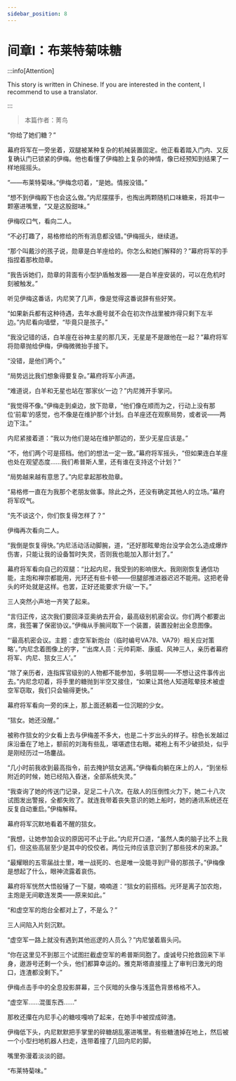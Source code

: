 ```yaml
---
sidebar_position: 8
---
```


# 间章I：布莱特菊味糖

:::info[Attention]

This story is written in Chinese. If you are interested in the content, I recommend to use a translator.

:::

> 本篇作者：菁鸟

“你给了她们糖？”

幕府将军在一旁坐着，双腿被某种复杂的机械装置固定。他正看着踏入门内、又反复确认门已锁紧的伊梅。他也看懂了伊梅脸上复杂的神情，像已经预知到结果了一样地摇摇头。

“——布莱特菊味。”伊梅念叨着，“是她。情报没错。”

“想不到伊梅殿下也会这么做。”内尼摆摆手，也掏出两颗随机口味糖来，将其中一颗塞进嘴里，“又是这股甜味。”

伊梅叹口气，看向二人。

“不必打趣了，易格修给的所有消息都没错。”伊梅摇头，继续道。

“那个叫戴沙的孩子说，勋章是白羊座给的。你怎么和她们解释的？”幕府将军的手指捏着那枚勋章。

“我告诉她们，勋章的背面有小型护盾触发器——是白羊座安装的，可以在危机时刻被触发。”

听见伊梅这番话，内尼笑了几声，像是觉得这番说辞有些好笑。

“如果新兵都有这种待遇，去年水鹿号就不会在初次作战里被炸得只剩下左半边。”内尼看向墙壁，“毕竟只是孩子。”

“我没记错的话，白羊座在谷神主星的那几天，无星是不是跟他在一起？”幕府将军将勋章抛给伊梅，伊梅微微抬手接下。

“没错，是他们两个。”

“局势远比我们想象得要复杂。”幕府将军小声道。

“难道说，白羊和无星也站在‘那家伙’一边？”内尼摊开手掌问。

“我觉得不像。”伊梅走到桌边，放下勋章，“他们像在顺而为之，行动上没有那位‘前辈’的感觉，也不像是在维护那个计划。白羊座还在观察局势，或者说——两边下注。”

内尼紧接着道：“我以为他们是站在维护那边的，至少无星应该是。”

“不，他们两个可是搭档。他们的想法一定一致。”幕府将军摇头，“但如果连白羊座也处在观望态度……我们希普斯人里，还有谁在支持这个计划？”

“局势越来越有意思了。”内尼拿起那枚勋章。

“易格修一直在为我那个老朋友做事。除此之外，还没有确定其他人的立场。”幕府将军叹气。

“先不谈这个，你们恢复得怎样了？”

伊梅再次看向二人。

“我倒是恢复得快。”内尼活动活动脚腕，道，“还好那眩晕炮台没学会怎么造成爆炸伤害，只能让我的设备暂时失灵，否则我也能加入那计划了。”

幕府将军看向自己的双腿：“比起内尼，我受到的影响很大。我刚刚恢复通信功能，主炮和禅宗都能用，光环还有些卡顿——但腿部推进器迟迟不能用。这把老骨头的坏处就是这样。也罢，正好还能要求‘升级’一下。”

三人突然小声地一齐笑了起来。

“言归正传，这次我们要回泽亚奥纳去开会，最高级别机密会议。你们两个都要出席，我签署了保密协议。”伊梅从手腕间取下一个装置，装置投射出全息图像。

“‘最高机密会议。主题：虚空军新炮台（临时编号VA78、VA79）相关应对策略’。”内尼念着图像上的字，“‘出席人员：元帅莉斯、康威、风神三人，亲历者幕府将军、内尼、狺女三人’。”

“除了亲历者，连指挥官级别的人物都不能参加，多明显啊——不想让这件事传出去。”内尼念叨着，将手里的糖抛到半空又接住，“如果让其他人知道眩晕技术被虚空军窃取，我们只会输得更快。” 

幕府将军看向一旁的床上，那上面还躺着一位沉眠的少女。

“狺女。她还没醒。”

被称作狺女的少女看上去与伊梅差不多大，也是二十岁出头的样子。棕色长发越过床沿垂在了地上，额前的刘海有些乱，堪堪遮住右眼。裙袍上有不少破损处，似乎是刚经历过一场鏖战。

“几小时前我收到最高指令，前去掩护狺女逃离。”伊梅看向躺在床上的人，“到坐标附近的时候，她已经陷入昏迷，全部系统失灵。”

“我查询了她的传送门记录，足足二十八次。在敌人的压倒性火力下，她二十八次试图发出警报，全都失败了。就连我带着丧失意识的她上船时，她的通讯系统还在反复自动重启。”伊梅解释。

幕府将军沉默地看着不醒的狺女。

“我想，让她参加会议的原因可不止于此。”内尼开口道，“虽然人类的脑子比不上我们，但这些高层至少是其中的佼佼者。两位元帅应该意识到了那些技术的来源。”

“最耀眼的五零届战士里，唯一战死的、也是唯一没能寻到尸骨的那孩子。”伊梅像是想起了什么，眼神流露着哀伤。

幕府将军恍然大悟般锤了一下腿，喃喃道：“狺女的前搭档。光环是离子加农炮，主炮是无间歇连发类——原来如此。”

“和虚空军的炮台全都对上了，不是么？”

三人间陷入片刻沉默。

“虚空军一路上就没有遇到其他巡逻的人员么？”内尼皱着眉头问。

“你在这里见不到那三个试图拦截虚空军的希普斯同胞了。虔诚号只抢救回来下半身，遨游号还剩一个头，他们都算幸运的。雅克斯塔直接撞上了审判日激光的炮口，连渣都没剩下。”

伊梅点击手中的全息投影屏幕，三个灰暗的头像与浅蓝色背景格格不入。

“虚空军……混蛋东西……”

那枚还攥在内尼手心的糖吱嘎响了起来，在她手中被捏成碎渣。

伊梅低下头，内尼默默把手掌里的碎糖胡乱塞进嘴里。有些糖渣掉在地上，然后被一个小型扫地机器人扫走，连带着撞了几回内尼的脚。

嘴里弥漫着淡淡的甜。

“布莱特菊味。”
